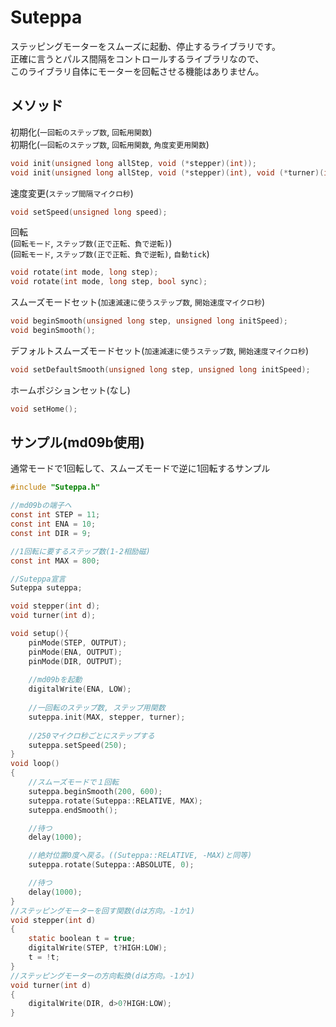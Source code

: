 # Suteppa
ステッピングモーターをスムーズに起動、停止するライブラリです。  
正確に言うとパルス間隔をコントロールするライブラリなので、  
このライブラリ自体にモーターを回転させる機能はありません。
## メソッド
初期化(`一回転のステップ数`, `回転用関数`)  
初期化(`一回転のステップ数`, `回転用関数`, `角度変更用関数`)
```c
void init(unsigned long allStep, void (*stepper)(int));  
void init(unsigned long allStep, void (*stepper)(int), void (*turner)(int));
```
速度変更(`ステップ間隔マイクロ秒`)
```c
void setSpeed(unsigned long speed);
```
回転  
(`回転モード`, `ステップ数(正で正転、負で逆転)`)  
(`回転モード`, `ステップ数(正で正転、負で逆転)`, `自動tick`)  
```c
void rotate(int mode, long step);
void rotate(int mode, long step, bool sync);
```
スムーズモードセット(`加速減速に使うステップ数`, `開始速度マイクロ秒`)
```c
void beginSmooth(unsigned long step, unsigned long initSpeed);
void beginSmooth();
```
デフォルトスムーズモードセット(`加速減速に使うステップ数`, `開始速度マイクロ秒`)
```c
void setDefaultSmooth(unsigned long step, unsigned long initSpeed);
```
ホームポジションセット(なし)
```c
void setHome();
```
## サンプル(md09b使用)
通常モードで1回転して、スムーズモードで逆に1回転するサンプル  
```c
#include "Suteppa.h" 

//md09bの端子へ
const int STEP = 11; 
const int ENA = 10; 
const int DIR = 9;

//1回転に要するステップ数(1-2相励磁) 
const int MAX = 800;

//Suteppa宣言
Suteppa suteppa;

void stepper(int d); 
void turner(int d);

void setup(){ 
    pinMode(STEP, OUTPUT);
    pinMode(ENA, OUTPUT);
    pinMode(DIR, OUTPUT);
    
    //md09bを起動
    digitalWrite(ENA, LOW);
    
    //一回転のステップ数, ステップ用関数 
    suteppa.init(MAX, stepper, turner); 
    
    //250マイクロ秒ごとにステップする 
    suteppa.setSpeed(250);
} 
void loop() 
{
    //スムーズモードで１回転
    suteppa.beginSmooth(200, 600);
    suteppa.rotate(Suteppa::RELATIVE, MAX);
    suteppa.endSmooth();

    //待つ
    delay(1000);

    //絶対位置0度へ戻る。((Suteppa::RELATIVE, -MAX)と同等)
    suteppa.rotate(Suteppa::ABSOLUTE, 0);

    //待つ
    delay(1000);
} 
//ステッピングモーターを回す関数(dは方向。-1か1) 
void stepper(int d)
{
    static boolean t = true;
    digitalWrite(STEP, t?HIGH:LOW);
    t = !t;
}
//ステッピングモーターの方向転換(dは方向。-1か1)
void turner(int d)
{
    digitalWrite(DIR, d>0?HIGH:LOW);
}
```

